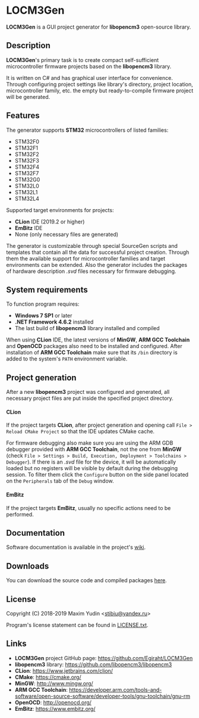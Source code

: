 # LOCM3Gen

**LOCM3Gen** is a GUI project generator for **libopencm3** open-source
library.

## Description

**LOCM3Gen**'s primary task is to create compact self-sufficient
microcontroller firmware projects based on the **libopencm3** library.

It is written on C# and has graphical user interface for convenience. Through
configuring project settings like library's directory, project location,
microcontroller family, etc. the empty but ready-to-compile firmware project
will be generated.

## Features

The generator supports **STM32** microcontrollers of listed families:

* STM32F0
* STM32F1
* STM32F2
* STM32F3
* STM32F4
* STM32F7
* STM32G0
* STM32L0
* STM32L1
* STM32L4

Supported target environments for projects:

* **CLion** IDE (2019.2 or higher)
* **EmBitz** IDE
* None (only necessary files are generated)

The generator is customizable through special SourceGen scripts and templates
that contain all the data for successful project creation. Through them the
available support for microcontroller families and target environments can be
extended. Also the generator includes the packages of hardware description
*.svd* files necessary for firmware debugging.

## System requirements

To function program requires:

* **Windows 7 SP1** or later
* **.NET Framework 4.6.2** installed
* The last build of **libopencm3** library installed and compiled

When using **CLion** IDE, the latest versions of **MinGW**, **ARM GCC Toolchain**
and **OpenOCD** packages also need to be installed and configured.
After installation of **ARM GCC Toolchain** make sure that its `/bin` directory
is added to the system's `PATH` environment variable.

## Project generation

After a new **libopencm3** project was configured and generated, all necessary
project files are put inside the specified project directory.

#### CLion
If the project targets **CLion**, after project generation and opening
call `File > Reload CMake Project` so that the IDE updates CMake cache.

For firmware debugging also make sure you are using the ARM GDB debugger
provided with **ARM GCC Toolchain**, not the one from **MinGW**
(check `File > Settings > Build, Execution, Deployment > Toolchains > Debugger`).
If there is an *.svd* file for the device, it will be automatically loaded
but no registers will be visible by default during the debugging session.
To filter them click the `Configure` button on the side panel located on
the `Peripherals` tab of the `Debug` window.

#### EmBitz

If the project targets **EmBitz**, usually no specific actions need
to be performed.

## Documentation

Software documentation is available in the project's [wiki](https://github.com/Egiraht/LOCM3Gen/wiki).

## Downloads

You can download the source code and compiled packages
[here](https://github.com/Egiraht/LOCM3Gen/releases).

## License

Copyright (C) 2018-2019 Maxim Yudin <<stibiu@yandex.ru>>

Program's license statement can be found in [LICENSE.txt](LICENSE.txt).

## Links

* **LOCM3Gen** project GitHub page: <https://github.com/Egiraht/LOCM3Gen>
* **libopencm3** library: <https://github.com/libopencm3/libopencm3>
* **CLion**: <https://www.jetbrains.com/clion/>
* **CMake**: <https://cmake.org/>
* **MinGW**: <http://www.mingw.org/>
* **ARM GCC Toolchain**: <https://developer.arm.com/tools-and-software/open-source-software/developer-tools/gnu-toolchain/gnu-rm>
* **OpenOCD**: <http://openocd.org/>
* **EmBitz**: <https://www.embitz.org/>
